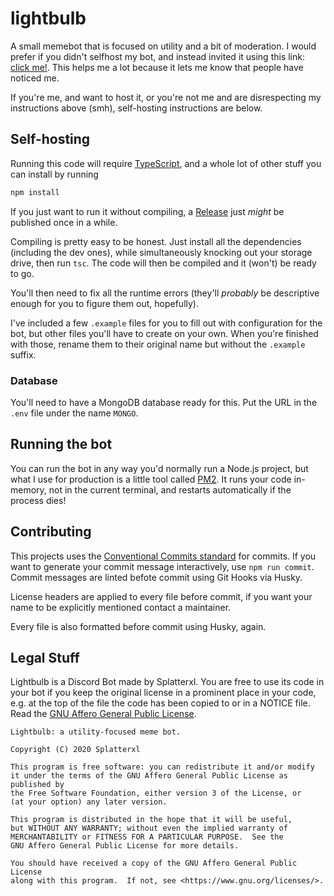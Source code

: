# lightbulb

A small memebot that is focused on utility and a bit of moderation. I would prefer if you didn't selfhost my bot, and instead invited it using this link: [click me!][inv]. This helps me a lot because it lets me know that people have noticed me.

If you're me, and want to host it, or you're not me and are disrespecting my instructions above (smh), self-hosting instructions are below.

## Self-hosting

Running this code will require [TypeScript], and a whole lot of other stuff you can install by running

```sh
npm install
```

If you just want to run it without compiling, a [Release] just _might_ be published once in a while.

Compiling is pretty easy to be honest. Just install all the dependencies (including the dev ones), while simultaneously knocking out your storage drive, then run `tsc`. The code will then be compiled and it (won't) be ready to go.

You'll then need to fix all the runtime errors (they'll _probably_ be descriptive enough for you to figure them out, hopefully).

I've included a few `.example` files for you to fill out with configuration for the bot, but other files you'll have to create on your own. When you're finished with those, rename them to their original name but without the `.example` suffix.

### Database

You'll need to have a MongoDB database ready for this. Put the URL in the `.env` file under the name `MONGO`.

## Running the bot

You can run the bot in any way you'd normally run a Node.js project, but what I use for production is a little tool called [PM2]. It runs your code in-memory, not in the current terminal, and restarts automatically if the process dies!

## Contributing

This projects uses the [Conventional Commits standard][convcommits] for commits. If you want to generate your commit message interactively, use `npm run commit`. Commit messages are linted befote commit using Git Hooks via Husky.

License headers are applied to every file before commit, if you want your name to be explicitly mentioned contact a maintainer.

Every file is also formatted before commit using Husky, again.

## Legal Stuff

Lightbulb is a Discord Bot made by Splatterxl. You are free to use its code in your bot if you keep the original license in a prominent place in your code, e.g. at the top of the file the code has been copied to or in a NOTICE file. Read the [GNU Affero General Public License][AGPL].

```
Lightbulb: a utility-focused meme bot.

Copyright (C) 2020 Splatterxl

This program is free software: you can redistribute it and/or modify
it under the terms of the GNU Affero General Public License as published by
the Free Software Foundation, either version 3 of the License, or
(at your option) any later version.

This program is distributed in the hope that it will be useful,
but WITHOUT ANY WARRANTY; without even the implied warranty of
MERCHANTABILITY or FITNESS FOR A PARTICULAR PURPOSE.  See the
GNU Affero General Public License for more details.

You should have received a copy of the GNU Affero General Public License
along with this program.  If not, see <https://www.gnu.org/licenses/>.
```

<!-- links -->

[inv]: https://discord.com/oauth2/authorize?client_id=808333699879796787&scope=bot+applications.commands
[TypeScript]: https://typescriptlang.org
[Release]: https://github.com/nearlySplat/lightbulb/releases
[PM2]: https://pm2.io
[convcommits]: https://conventionalcommits.org/en/v1.0.0
[AGPL]: https://www.gnu.org/licenses
